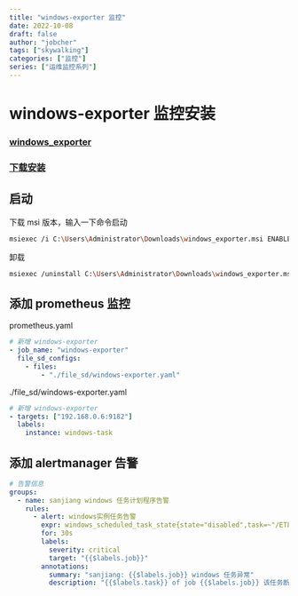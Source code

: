 ```yaml
---
title: "windows-exporter 监控"
date: 2022-10-08
draft: false
author: "jobcher"
tags: ["skywalking"]
categories: ["监控"]
series: ["运维监控系列"]
---
```


# windows-exporter 监控安装

### [windows_exporter](https://github.com/prometheus-community/windows_exporter)

### [下载安装](https://github.com/prometheus-community/windows_exporter/releases/download/v0.20.0/windows_exporter-0.20.0-amd64.msi)

## 启动

下载 msi 版本，输入一下命令启动

```sh
msiexec /i C:\Users\Administrator\Downloads\windows_exporter.msi ENABLED_COLLECTORS="ad,iis,logon,memory,process,tcp,scheduled_task" TEXTFILE_DIR="C:\custom_metrics\"
```

卸载

```sh
msiexec /uninstall C:\Users\Administrator\Downloads\windows_exporter.msi
```

## 添加 prometheus 监控

prometheus.yaml

```yml
# 新增 windows-exporter
- job_name: "windows-exporter"
  file_sd_configs:
    - files:
        - "./file_sd/windows-exporter.yaml"
```

./file_sd/windows-exporter.yaml

```yml
# 新增 windows-exporter
- targets: ["192.168.0.6:9182"]
  labels:
    instance: windows-task
```

## 添加 alertmanager 告警

```yml
# 告警信息
groups:
  - name: sanjiang windows 任务计划程序告警
    rules:
      - alert: windows实例任务告警
        expr: windows_scheduled_task_state{state="disabled",task=~"/ETL_kettle_tasks/.*"}==1
        for: 30s
        labels:
          severity: critical
          target: "{{$labels.job}}"
        annotations:
          summary: "sanjiang: {{$labels.job}} windows 任务异常"
          description: "{{$labels.task}} of job {{$labels.job}} 该任务断联已超过1分钟"
```
